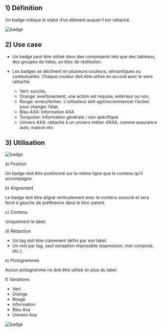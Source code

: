 ## 1) Définition

Un badge indique le statut d’un élément auquel il est rattaché.

<img src="../../assets/images/badge/badge-01.jpg" alt="badge" class="tk-markdown__img-fullscreen" />

## 2) Use case

-   Un badge peut être utilisé dans des composants tels que des tableaux, des groupes de listes, un bloc de restitution.

-   Les badges se déclinent en plusieurs couleurs, sémantiques ou contextuelles. Chaque couleur doit être utilisé en accord avec le sens rattaché:

    -   Vert: succès,
    -   Orange: avertissement, une action est requise, extérieur ou non,
    -   Rouge: erreur/échec. L’utilisateur doit agir/recommencer l’action pour changer l’état.
    -   Bleu AXA: Information AXA
    -   Turquoise: Information générale / non spécifique
    -   Univers AXA: rattaché à un univers métier d’AXA, comme assurance auto, maison etc.

## 3) Utilisation

<img src="../../assets/images/badge/badge-02.jpg" alt="badge" class="tk-markdown__img-fullscreen" />

a) Position

Un badge doit être positionné sur la même ligne que le contenu qu’il accompagne.

b) Alignement

Le badge doit être aligné verticalement avec le contenu associé et sera ferré à gauche de préférence dans le bloc parent.

c) Contenu

Uniquement le label.

d) Rédaction

-   Un tag doit être clairement défini par son label.
-   Un mot par tag, sauf exception impossible (expression, mot composé, etc.).

e) Pictogrammes

Aucun pictogramme ne doit être utilisé en plus du label.

f) Variations

-   Vert
-   Orange
-   Rouge
-   Information
-   Bleu Axa
-   Univers Axa

<img src="../../assets/images/badge/badge-01.jpg" alt="badge" class="tk-markdown__img-fullscreen" />
